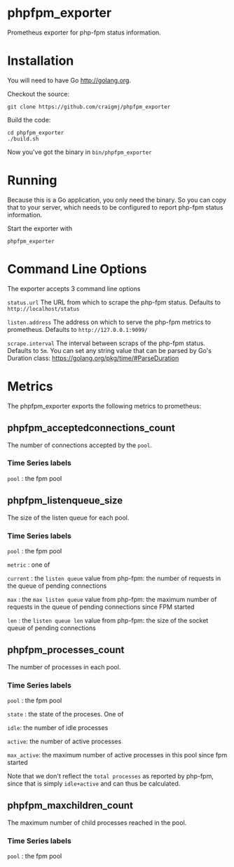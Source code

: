 # phpfpm_exporter
Prometheus exporter for php-fpm status information.

# Installation

You will need to have Go http://golang.org.

Checkout the source:

    git clone https://github.com/craigmj/phpfpm_exporter

Build the code:

    cd phpfpm_exporter
    ./build.sh

Now you've got the binary in `bin/phpfpm_exporter`

# Running

Because this is a Go application, you only need the binary. So you can copy that to your server, which needs to be configured to report php-fpm status information.

Start the exporter with

	phpfpm_exporter

# Command Line Options

The exporter accepts 3 command line options

`status.url`	The URL from which to scrape the php-fpm status. Defaults to `http://localhost/status`

`listen.address`	The address on which to serve the php-fpm metrics to prometheus. Defaults to `http://127.0.0.1:9099/`

`scrape.interval`	The interval between scraps of the php-fpm status. Defaults to `5m`. You can set any string value that can be parsed by Go's Duration class: https://golang.org/pkg/time/#ParseDuration

# Metrics

The phpfpm_exporter exports the following metrics to prometheus:

## phpfpm_acceptedconnections_count

The number of connections accepted by the `pool`.

### Time Series labels

`pool`
: the fpm pool

## phpfpm_listenqueue_size

The size of the listen queue for each pool.

### Time Series labels

`pool`
: the fpm pool

`metric`
: one of 

  `current`
  : the `listen queue` value from php-fpm: the number of requests in the queue of pending connections

  `max`
  : the `max listen queue` value from php-fpm: the maximum number of requests in the queue of pending connections since FPM started

  `len`
  : the `listen queue len` value from php-fpm: the size of the socket queue of pending connections
  
## phpfpm_processes_count

The number of processes in each pool.

### Time Series labels

`pool`
: the fpm pool

`state`
: the state of the proceses. One of

   `idle`: the number of idle processes

   `active`: the number of active processes

   `max_active`: the maximum number of active processes in this pool since fpm started

Note that we don't reflect the `total processes` as reported by php-fpm, since that is simply `idle+active` and can thus be calculated.

## phpfpm_maxchildren_count

The maximum number of child processes reached in the pool.

### Time Series labels

`pool`
: the fpm pool
